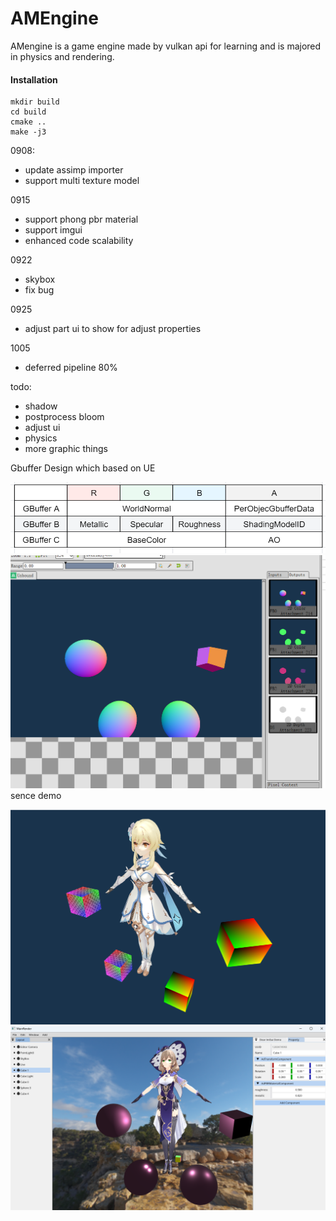 # AMEngine

AMengine is a game engine made by vulkan api for learning and is majored in physics and rendering. 

#### Installation

```shell
mkdir build
cd build
cmake ..
make -j3
```

0908: 

- update assimp importer
- support multi texture model

0915
  
- support phong pbr material
- support imgui
- enhanced code scalability

0922

- skybox
- fix bug

0925

- adjust part ui to show for adjust properties

1005

- deferred pipeline 80%


todo:
- shadow
- postprocess bloom 
- adjust ui
- physics 
- more graphic things

Gbuffer Design which based on UE

![model](Resource/Image/gBuffer.png)
![model](Resource/Image/gBufferOut.png)
sence demo

![model](Resource/Image/model.png)
![model](Resource/Image/gui.png) 


